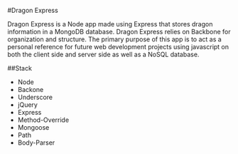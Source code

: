 #Dragon Express

Dragon Express is a Node app made using Express that stores dragon information in a MongoDB database. Dragon Express relies on Backbone for organization and structure. The primary purpose of this app is to act as a personal reference for future web development projects using javascript on both the client side and server side as well as a NoSQL database.

##Stack
* Node
* Backone
* Underscore
* jQuery
* Express
* Method-Override
* Mongoose
* Path
* Body-Parser

